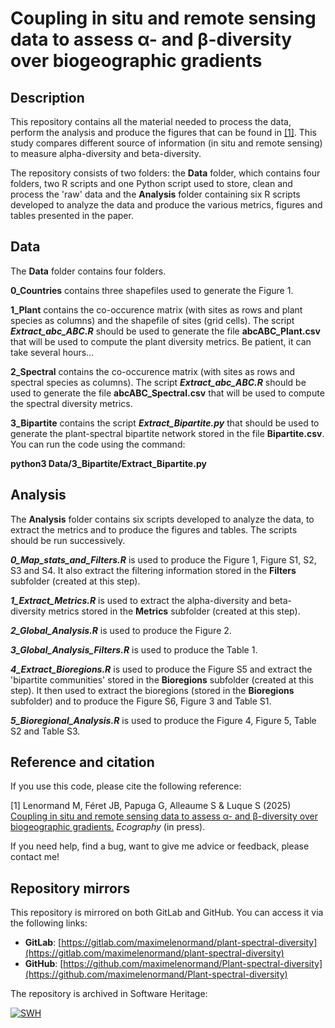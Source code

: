 # Coupling in situ and remote sensing data to assess α- and β-diversity over biogeographic gradients

## Description

This repository contains all the material needed to process the data, perform 
the analysis and produce the figures that can be found in 
[ [1]](https://arxiv.org/abs/2404.18485). This study compares different source of 
information (in situ and remote sensing)
to measure alpha-diversity and beta-diversity.

The repository consists of two folders: the **Data** folder, which contains 
four folders, two R scripts and one Python script 
used to store, clean and process the 'raw' data and
the **Analysis** folder containing six R scripts developed to analyze the data
and produce the various metrics, figures and tables presented in the paper. 

## Data

The **Data** folder contains four folders.

**0_Countries** contains three shapefiles used to generate the Figure 1.

**1_Plant** contains the co-occurence matrix (with sites as rows and plant 
species as columns) and the shapefile of sites (grid cells). The script 
***Extract_abc_ABC.R*** should be used to generate the file **abcABC_Plant.csv**
that will be used to compute the plant diversity metrics. 
Be patient, it can take several hours...

**2_Spectral** contains the co-occurence matrix (with sites as rows and spectral 
species as columns). The script 
***Extract_abc_ABC.R*** should be used to generate the file **abcABC_Spectral.csv**
that will be used to compute the spectral diversity metrics.

**3_Bipartite** contains the script ***Extract_Bipartite.py*** that should be
used to generate the plant-spectral bipartite network stored in the file 
**Bipartite.csv**. You can run the code using the command:

**python3 Data/3_Bipartite/Extract_Bipartite.py**

## Analysis

The **Analysis** folder contains six scripts developed to analyze the data, 
to extract the metrics and to produce the figures and tables. The scripts 
should be run successively.

***0_Map_stats_and_Filters.R*** is used to produce the Figure 1, 
Figure S1, S2, S3 and S4. It also extract the filtering information stored in
the **Filters** subfolder (created at this step).

***1_Extract_Metrics.R*** is used to extract the alpha-diversity and 
beta-diversity 
metrics stored in the **Metrics** subfolder (created at this step).

***2_Global_Analysis.R*** is used to produce the Figure 2.

***3_Global_Analysis_Filters.R*** is used to produce the Table 1.

***4_Extract_Bioregions.R*** is used to produce the Figure S5 and extract the
'bipartite communities' stored in the **Bioregions** subfolder
(created at this step). It then used to extract the bioregions (stored in
the **Bioregions** subfolder) and to produce the Figure S6, Figure 3 and Table
S1.

***5_Bioregional_Analysis.R*** is used to produce the Figure 4, Figure 5, 
Table S2 and Table S3.

## Reference and citation

If you use this code, please cite the following reference:

[1] Lenormand M, Féret JB, Papuga G, Alleaume S & Luque S (2025)
[Coupling in situ and remote sensing data to assess α- and β-diversity over biogeographic gradients.](https://arxiv.org/abs/2404.18485) 
*Ecography* (in press).  

If you need help, find a bug, want to give me advice or feedback, please contact me!

## Repository mirrors

This repository is mirrored on both GitLab and GitHub. You can access it via the following links:

- **GitLab**: [https://gitlab.com/maximelenormand/plant-spectral-diversity](https://gitlab.com/maximelenormand/plant-spectral-diversity)  
- **GitHub**: [https://github.com/maximelenormand/Plant-spectral-diversity](https://github.com/maximelenormand/Plant-spectral-diversity)  

The repository is archived in Software Heritage:

[![SWH](https://archive.softwareheritage.org/badge/origin/https://github.com/maximelenormand/Plant-spectral-diversity/)](https://archive.softwareheritage.org/browse/origin/?origin_url=https://github.com/maximelenormand/Plant-spectral-diversity)
